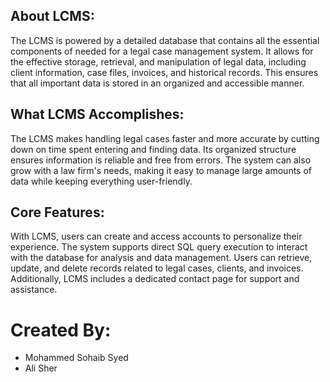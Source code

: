 ## About LCMS:
The LCMS is powered by a detailed database that contains all the essential components of needed for a legal case management system. 
It allows for the effective storage, retrieval, and manipulation of legal data, including client information, case files, invoices, and historical records. 
This ensures that all important data is stored in an organized and accessible manner.

## What LCMS Accomplishes:
The LCMS makes handling legal cases faster and more accurate by cutting down on time spent entering and finding data. Its organized structure ensures information is reliable and free from errors. 
The system can also grow with a law firm's needs, making it easy to manage large amounts of data while keeping everything user-friendly.

## Core Features:
With LCMS, users can create and access accounts to personalize their experience. The system supports direct SQL query execution to interact with the database for analysis and data management. 
Users can retrieve, update, and delete records related to legal cases, clients, and invoices. Additionally, LCMS includes a dedicated contact page for support and assistance.

# Created By: 
* Mohammed Sohaib Syed
* Ali Sher
